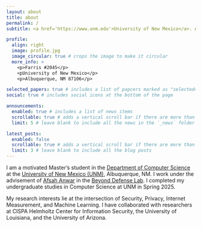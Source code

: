 ```yaml
---
layout: about
title: about
permalink: /
subtitle: <a href='https://www.unm.edu'>University of New Mexico</a>. Albuquerquen, NM.

profile:
  align: right
  image: profile.jpg
  image_circular: true # crops the image to make it circular
  more_info: >
    <p>Farris #2045</p>
    <pUniversity of New Mexico</p>
    <p>Albuquerque, NM 87106</p>

selected_papers: true # includes a list of papcers marked as "selected={true}"
social: true # includes social icons at the bottom of the page

announcements:
  enabled: true # includes a list of news items
  scrollable: true # adds a vertical scroll bar if there are more than 3 news items
  limit: 5 # leave blank to include all the news in the `_news` folder

latest_posts:
  enabled: false
  scrollable: true # adds a vertical scroll bar if there are more than 3 new posts items
  limit: 3 # leave blank to include all the blog posts
---
```


I am a motivated Master’s student in the [Department of Computer Science](https://www.cs.unm.edu) at the [University of New Mexico (UNM)](https://www.unm.edu), Albuquerque, NM. I work under the advisement of [Afsah Anwar](https://www.afsah.org) in the [Beyond Defense Lab](https://www.afsah.org/lab). I completed my undergraduate studies in Computer Science at UNM in Spring 2025.

My research interests lie at the intersection of Security, Privacy, Internet Measurement, and Machine Learning. I have collaborated with researchers at CISPA Helmholtz Center for Information Security, the University of Louisiana, and the University of Arizona.
